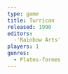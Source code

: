 ```yaml
---
type: game
title: Turrican
released: 1990
editors: 
  -'Rainbow Arts'
players: 1
genres:
  - Plates-formes
---
```

